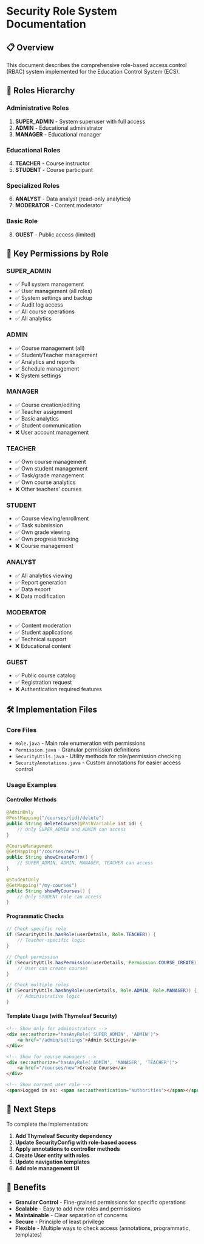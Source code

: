 # Security Role System Documentation

## 📋 Overview

This document describes the comprehensive role-based access control (RBAC) system implemented for the Education Control System (ECS).

## 🎯 Roles Hierarchy

### Administrative Roles
1. **SUPER_ADMIN** - System superuser with full access
2. **ADMIN** - Educational administrator 
3. **MANAGER** - Educational manager

### Educational Roles  
4. **TEACHER** - Course instructor
5. **STUDENT** - Course participant

### Specialized Roles
6. **ANALYST** - Data analyst (read-only analytics)
7. **MODERATOR** - Content moderator

### Basic Role
8. **GUEST** - Public access (limited)

## 🔑 Key Permissions by Role

### SUPER_ADMIN
- ✅ Full system management
- ✅ User management (all roles)
- ✅ System settings and backup
- ✅ Audit log access
- ✅ All course operations
- ✅ All analytics

### ADMIN  
- ✅ Course management (all)
- ✅ Student/Teacher management
- ✅ Analytics and reports
- ✅ Schedule management
- ❌ System settings

### MANAGER
- ✅ Course creation/editing
- ✅ Teacher assignment
- ✅ Basic analytics
- ✅ Student communication
- ❌ User account management

### TEACHER
- ✅ Own course management
- ✅ Own student management
- ✅ Task/grade management
- ✅ Own course analytics
- ❌ Other teachers' courses

### STUDENT
- ✅ Course viewing/enrollment
- ✅ Task submission
- ✅ Own grade viewing
- ✅ Own progress tracking
- ❌ Course management

### ANALYST
- ✅ All analytics viewing
- ✅ Report generation
- ✅ Data export
- ❌ Data modification

### MODERATOR
- ✅ Content moderation
- ✅ Student applications
- ✅ Technical support
- ❌ Educational content

### GUEST
- ✅ Public course catalog
- ✅ Registration request
- ❌ Authentication required features

## 🛠️ Implementation Files

### Core Files
- `Role.java` - Main role enumeration with permissions
- `Permission.java` - Granular permission definitions  
- `SecurityUtils.java` - Utility methods for role/permission checking
- `SecurityAnnotations.java` - Custom annotations for easier access control

### Usage Examples

#### Controller Methods
```java
@AdminOnly
@PostMapping("/courses/{id}/delete")
public String deleteCourse(@PathVariable int id) {
    // Only SUPER_ADMIN and ADMIN can access
}

@CourseManagement  
@GetMapping("/courses/new")
public String showCreateForm() {
    // SUPER_ADMIN, ADMIN, MANAGER, TEACHER can access
}

@StudentOnly
@GetMapping("/my-courses")  
public String showMyCourses() {
    // Only STUDENT role can access
}
```

#### Programmatic Checks
```java
// Check specific role
if (SecurityUtils.hasRole(userDetails, Role.TEACHER)) {
    // Teacher-specific logic
}

// Check permission
if (SecurityUtils.hasPermission(userDetails, Permission.COURSE_CREATE)) {
    // User can create courses
}

// Check multiple roles
if (SecurityUtils.hasAnyRole(userDetails, Role.ADMIN, Role.MANAGER)) {
    // Administrative logic
}
```

#### Template Usage (with Thymeleaf Security)
```html
<!-- Show only for administrators -->
<div sec:authorize="hasAnyRole('SUPER_ADMIN', 'ADMIN')">
    <a href="/admin/settings">Admin Settings</a>
</div>

<!-- Show for course managers -->
<div sec:authorize="hasAnyRole('ADMIN', 'MANAGER', 'TEACHER')">
    <a href="/courses/new">Create Course</a>
</div>

<!-- Show current user role -->
<span>Logged in as: <span sec:authentication="authorities"></span></span>
```

## 🚀 Next Steps

To complete the implementation:

1. **Add Thymeleaf Security dependency**
2. **Update SecurityConfig with role-based access**  
3. **Apply annotations to controller methods**
4. **Create User entity with roles**
5. **Update navigation templates**
6. **Add role management UI**

## 📖 Benefits

- **Granular Control** - Fine-grained permissions for specific operations
- **Scalable** - Easy to add new roles and permissions
- **Maintainable** - Clear separation of concerns
- **Secure** - Principle of least privilege
- **Flexible** - Multiple ways to check access (annotations, programmatic, templates)

